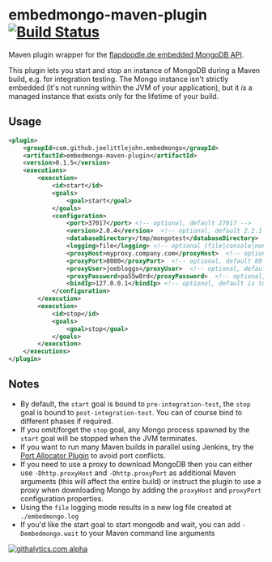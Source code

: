 embedmongo-maven-plugin [![Build Status](https://buildhive.cloudbees.com/job/joelittlejohn/job/embedmongo-maven-plugin/badge/icon)](https://buildhive.cloudbees.com/job/joelittlejohn/job/embedmongo-maven-plugin/)
=======================

Maven plugin wrapper for the [flapdoodle.de embedded MongoDB API](http://github.com/flapdoodle-oss/embedmongo.flapdoodle.de).

This plugin lets you start and stop an instance of MongoDB during a Maven build, e.g. for integration testing. The Mongo instance isn't strictly embedded (it's not running within the JVM of your application), but it _is_ a managed instance that exists only for the lifetime of your build.

Usage
-----

```xml
<plugin>
    <groupId>com.github.joelittlejohn.embedmongo</groupId>
    <artifactId>embedmongo-maven-plugin</artifactId>
    <version>0.1.5</version>
    <executions>
        <execution>
            <id>start</id>
            <goals>
                <goal>start</goal>
            </goals>
            <configuration>
                <port>37017</port> <!-- optional, default 27017 -->
                <version>2.0.4</version>  <!-- optional, default 2.2.1 -->
                <databaseDirectory>/tmp/mongotest</databaseDirectory>  <!-- optional, default is a new dir in java.io.tmpdir -->
                <logging>file</logging> <!-- optional (file|console|none), default console -->
                <proxyHost>myproxy.company.com</proxyHost>  <!-- optional, default is none -->
                <proxyPort>8080</proxyPort>  <!-- optional, default 80 -->
                <proxyUser>joebloggs</proxyUser>  <!-- optional, default is none -->
                <proxyPassword>pa55w0rd</proxyPassword>  <!-- optional, default is none -->
                <bindIp>127.0.0.1</bindIp> <!-- optional, default is to listen on all interfaces -->
            </configuration>
        </execution>
        <execution>
            <id>stop</id>
            <goals>
                <goal>stop</goal>
            </goals>
        </execution>
    </executions>
</plugin>
```

Notes
-----

* By default, the `start` goal is bound to `pre-integration-test`, the `stop` goal is bound to `post-integration-test`. You can of course bind to different phases if required.
* If you omit/forget the `stop` goal, any Mongo process spawned by the `start` goal will be stopped when the JVM terminates.
* If you want to run many Maven builds in parallel using Jenkins, try the [Port Allocator Plugin](https://wiki.jenkins-ci.org/display/JENKINS/Port+Allocator+Plugin) to avoid port conflicts.
* If you need to use a proxy to download MongoDB then you can either use `-Dhttp.proxyHost` and `-Dhttp.proxyPort` as additional Maven arguments (this will affect the entire build) or instruct the plugin to use a proxy when downloading Mongo by adding the `proxyHost` and `proxyPort` configuration properties.
* Using the `file` logging mode results in a new log file created at `./embedmongo.log`
* If you'd like the start goal to start mongodb and wait, you can add `-Dembedmongo.wait` to your Maven command line arguments

[![githalytics.com alpha](https://cruel-carlota.pagodabox.com/92ea4148abefddaeadb849b65212bd0d "githalytics.com")](http://githalytics.com/joelittlejohn/embedmongo-maven-plugin)
